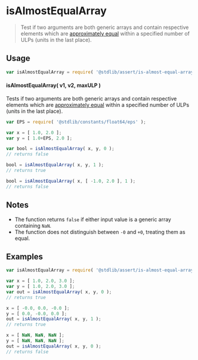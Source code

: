 <!--

@license Apache-2.0

Copyright (c) 2025 The Stdlib Authors.

Licensed under the Apache License, Version 2.0 (the "License");
you may not use this file except in compliance with the License.
You may obtain a copy of the License at

   http://www.apache.org/licenses/LICENSE-2.0

Unless required by applicable law or agreed to in writing, software
distributed under the License is distributed on an "AS IS" BASIS,
WITHOUT WARRANTIES OR CONDITIONS OF ANY KIND, either express or implied.
See the License for the specific language governing permissions and
limitations under the License.

-->

# isAlmostEqualArray

> Test if two arguments are both generic arrays and contain respective elements which are [approximately equal][@stdlib/assert/is-almost-equal] within a specified number of ULPs (units in the last place).

<section class="usage">

## Usage

```javascript
var isAlmostEqualArray = require( '@stdlib/assert/is-almost-equal-array' );
```

#### isAlmostEqualArray( v1, v2, maxULP )

Tests if two arguments are both generic arrays and contain respective elements which are [approximately equal][@stdlib/assert/is-almost-equal] within a specified number of ULPs (units in the last place).

```javascript
var EPS = require( '@stdlib/constants/float64/eps' );

var x = [ 1.0, 2.0 ];
var y = [ 1.0+EPS, 2.0 ];

var bool = isAlmostEqualArray( x, y, 0 );
// returns false

bool = isAlmostEqualArray( x, y, 1 );
// returns true

bool = isAlmostEqualArray( x, [ -1.0, 2.0 ], 1 );
// returns false
```

</section>

<!-- /.usage -->

<section class="notes">

## Notes

-   The function returns `false` if either input value is a generic array containing `NaN`.
-   The function does not distinguish between `-0` and `+0`, treating them as equal.

</section>

<!-- /.notes -->

<section class="examples">

## Examples

<!-- eslint no-undef: "error" -->

```javascript
var isAlmostEqualArray = require( '@stdlib/assert/is-almost-equal-array' );

var x = [ 1.0, 2.0, 3.0 ];
var y = [ 1.0, 2.0, 3.0 ];
var out = isAlmostEqualArray( x, y, 0 );
// returns true

x = [ -0.0, 0.0, -0.0 ];
y = [ 0.0, -0.0, 0.0 ];
out = isAlmostEqualArray( x, y, 1 );
// returns true

x = [ NaN, NaN, NaN ];
y = [ NaN, NaN, NaN ];
out = isAlmostEqualArray( x, y, 0 );
// returns false
```

</section>

<!-- /.examples -->

<!-- Section for related `stdlib` packages. Do not manually edit this section, as it is automatically populated. -->

<section class="related">

</section>

<!-- /.related -->

<!-- Section for all links. Make sure to keep an empty line after the `section` element and another before the `/section` close. -->

<section class="links">

[@stdlib/assert/is-almost-equal]: https://github.com/stdlib-js/stdlib/tree/develop/lib/node_modules/%40stdlib/assert/is-almost-equal

</section>

<!-- /.links -->
